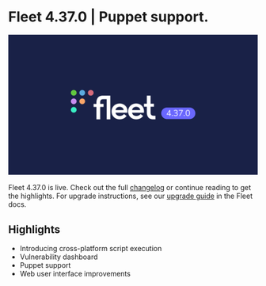 # Fleet 4.37.0 | Puppet support.

![Fleet 4.37.0](../website/assets/images/articles/fleet-4.37.0-1600x900@2x.png)

Fleet 4.37.0 is live. Check out the full [changelog](https://github.com/fleetdm/fleet/releases/tag/fleet-v4.33.0) or continue reading to get the highlights.
For upgrade instructions, see our [upgrade guide](https://fleetdm.com/docs/deploying/upgrading-fleet) in the Fleet docs.


## Highlights

* Introducing cross-platform script execution
* Vulnerability dashboard
* Puppet support
* Web user interface improvements

<!--
### Introducing cross-platform script execution

_Available in Fleet Premium and Fleet Ultimate_

Fleet adds a significant new feature, allowing IT administrators and security engineers to execute shell scripts across macOS, Windows, and Linux. This addition streamlines processes, offers root-level security control, and enables swift, real-time remediation and investigation. Learn more about Fleet's [cross-platform script execution](introducing-cross-platform-script-execution).


### Vulnerability dashboard

_Available in Fleet Premium and Fleet Ultimate_

Fleet is excited to beta the Vulnerability dashboard, which focuses on actionable data for security and IT teams. The dashboard will feature the ability to pin priority Common Vulnerabilities and Exposures (CVEs) and set approved Operating System versions. These features offer a straightforward way to monitor and ensure patch compliance across multiple teams, echoing Fleet's emphasis on 🟠 Ownership and efficient execution of tasks.

The dashboard is designed to facilitate cross-team reporting of vulnerability information, fulfilling a crucial user story: As a member of the security and IT team, the dashboard enables the tracking and reporting of vulnerabilities to ensure that all teams meet compliance standards. This aligns with Fleet's value of 🟣 Openness, encouraging transparent information sharing within the organization.

While the Vulnerability Dashboard is still in development, those interested in this functionality can contact us for more details. We plan to integrate this into the product later, reflecting Fleet's long-term thinking and commitment to 🟠 Ownership. This feature aims to help users act responsibly and proactively in the face of security threats.


### Puppet support

_Available in Fleet Premium and Fleet Ultimate_

The addition of a Puppet module to Fleet serves to strengthen the company's commitment to 🟠 Ownership by streamlining the management of servers and laptops. Puppet, an open-source configuration management tool, automates the alignment of infrastructure to its desired state. In this integration, Fleet leverages Puppet facts to categorize hosts into specific groupings. These groupings then map onto teams within Fleet, ensuring that the correct profiles are assigned to the appropriate teams. 

The system prioritizes regular synchronization of teams and host groupings, reflecting Fleet's focus on 🟢 Results by enabling efficient and reliable execution of tasks. By automating these processes, the Puppet module allows IT and security teams to focus on more complex issues, taking the legwork out of mundane configuration tasks.

The integration ultimately embodies Fleet's value of 🟣 Openness by making it easier for different teams to manage and access relevant configuration profiles. This fosters a more transparent, efficient, and collaborative work environment, helping to keep all team members on the same page regarding system configurations and security protocols.


### Web user interface improvements

In line with Fleet's values of 🟢 Results and 🟣 Openness, the latest 4.37.0 release brings practical improvements to the web user interface, building on the foundations set in [version 4.32.0](https://fleetdm.com/releases/fleet-4.32.0). The update enables users to command-click (or ctrl-click on Windows) on table elements to open them in a new browser tab, enhancing workflow efficiency. This comes after the 4.32.0 update, which made URLs the source of truth for the Manage Queries page table state, adding an extra layer of clarity and transparency. These changes aim to simplify user interactions with the platform while promoting efficient, straightforward management of queries.


## New features, improvements, and bug fixes

* * Added `/scripts/run` and `scripts/run/sync` API endpoints to send a script to be executed on a host and optionally wait for its results.

* Added `POST /api/fleet/orbit/scripts/request` and `POST /api/fleet/orbit/scripts/result` Orbit-specific API endpoints to get a pending script to execute and send the results back, and added an Orbit notification to let the host know it has scripts pending execution.

* Improved performance at scale when applying hundreds of policies to thousands of hosts via `fleetctl apply`.
  - IMPORTANT: In previous versions of Fleet, there was a performance issue (thundering herd) when applying hundreds of policies on a large number of hosts. To avoid this, make sure to deploy this version of Fleet, and make sure Fleet is running for at least 1h (or the configured `FLEET_OSQUERY_POLICY_UPDATE_INTERVAL`) before applying the policies.

* Added pagination to the policies API to increase response time.

* Added policy count endpoints to support pagination on the frontend.

* Added an endpoint to report `fleetd` errors.

* Added logic to report errors during MDM migration.

* Added support in fleetd to execute scripts and send back results (disabled by default).

* Added an activity log when script execution was successfully requested.

* Automatically set the DEP profile to be the same as "no team" (if set) for teams created using the `/match` endpoint (used by Puppet).

* Added JumpCloud to the list of well-known MDM solutions.

* Added `fleetctl run-script` command.

* Made all table links right-clickable.

* Improved the layout of the MDM SSO pages.

* Stored user email when a user turned on MDM features with SSO enabled.

* Updated the copy and image displayed on the MDM migration modal.

* Upgraded Go to v1.19.12.

* Updated the macadmins/osquery-extension to v0.0.15.

* Updated nanomdm dependency.


#### Bug fixes


* Fixed a bug where live query UI and export data tables showed all returned columns.

* Fixed a bug where Jira and/or Zendesk integrations were being removed when an unrelated setting was changed.

* Fixed software ingestion to not re-insert software when incoming fields from hosts were longer than what Fleet supports. This bug caused some CVEs to be reported every time the vulnerability cron ran.
  - IMPORTANT: After deploying this fix, the vulnerability cron will report the CVEs one last time, and subsequent cron runs will not report the CVE (as expected).

* Fixed duplicate policy names in `ee/cis/win-10/cis-policy-queries.yml`.

* Fixed typos in policy queries in the Windows CIS policies YAML (`ee/cis/win-10/cis-policy-queries.yml`).

* Fixed a bug where query stats (aka `Performance impact`) were not being populated in Fleet.

* Added validation to `fleetctl apply` for duplicate policy names in the YAML file and attempting to change the team of an existing policy.

* Optimized host queries when using policy statuses.

* Changed the authentication method during Windows MDM enrollment to use `LoadHostByOrbitNodeKey` instead of `HostByIdentifier`.

* Fixed alignment on long label names on host details label filter dropdown.

* Added UI for script run activity and script details modal.

* Fixed queries navigation bar bug where if in query detail, you could not navigate back to the manage queries table.

* Made policy resolutions that include URLs clickable in the UI.

* Fixed Fleet UI custom query frequency display.

* Fixed live query filter icon and various other live query icons.

* Fixed Fleet UI tabs highlight while tabbing but not on multiple clicks.

* Fixed double scrollbar bug on dashboard page.


## Ready to upgrade?

Visit our [Upgrade guide](https://fleetdm.com/docs/deploying/upgrading-fleet) in the Fleet docs for instructions on updating to Fleet 4.37.0.

<meta name="category" value="releases">
<meta name="authorFullName" value="JD Strong">
<meta name="authorGitHubUsername" value="spokanemac">
<meta name="publishedOn" value="2023-09-07">
<meta name="articleTitle" value="Fleet 4.37.0 | Remote script execution & Puppet support.">
<meta name="articleImageUrl" value="../website/assets/images/articles/fleet-4.37.0-1600x900@2x.png">
